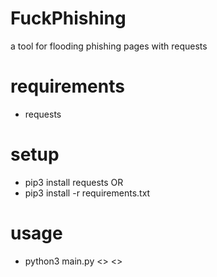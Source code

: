 # FuckPhishing
a tool for flooding phishing pages with requests

# requirements
 - requests

# setup
 - pip3 install requests
OR
 - pip3 install -r requirements.txt

# usage
 - python3 main.py <<url>> <<how many requests to send>>
